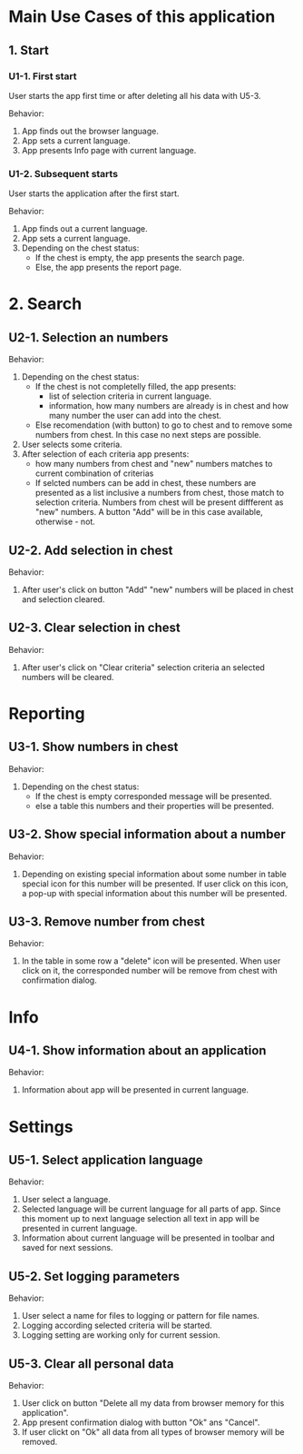 # Main Use Cases of this application

## 1. Start
### U1-1. First start
User starts the app first time or after deleting all his data with U5-3. 

Behavior: 
1. App finds out the browser language.
2. App sets a current language.
3. App presents Info page with current language. 

### U1-2. Subsequent starts
User starts the application after the first start.

Behavior:
1. App finds out a current language.
2. App sets a current language.
3. Depending on the chest status:
   - If the chest is empty, the app presents the search page.
   - Else, the app presents the report page.

# 2. Search
## U2-1. Selection an numbers
Behavior:
1. Depending on the chest status:
   - If the chest is not completelly filled, the app presents:
     - list of selection criteria in current language. 
     - information, how many numbers are already is in chest and how many number the user can add into the chest.
    - Else recomendation (with button)  to go to chest and to remove some numbers from chest. In this case no next steps are possible. 
2. User selects some criteria.
3. After selection of each criteria app presents:
    - how many numbers from chest and "new" numbers matches to current combination of criterias
    - If selcted numbers can be add in chest, these numbers are presented as a list inclusive a numbers from chest, those match to selection criteria. Numbers from chest will be present diffferent as "new" numbers. A button "Add" will be in this case available, otherwise - not. 
## U2-2. Add selection in chest
Behavior:
1. After user's click on button "Add" "new" numbers will be placed in chest and selection cleared.

## U2-3. Clear selection in chest
Behavior:
1. After user's click on "Clear criteria" selection criteria an selected numbers will be cleared. 

# Reporting
## U3-1. Show numbers in chest
Behavior:
1. Depending on the chest status:
   - If the chest is empty corresponded message will be presented.
   - else a table this numbers and their properties will be presented. 

## U3-2. Show special information about a number
Behavior:
1. Depending on existing special information about some number in table special icon for this number will be presented. If user click on this icon, a pop-up with special information about this number will be presented. 

## U3-3. Remove number from chest
Behavior:
1. In the table in some row a "delete" icon will be presented. When user click on it, the corresponded number will be remove from chest with confirmation dialog.  

# Info

## U4-1. Show information about an application
Behavior:
1. Information about app will be presented in current language. 

# Settings

## U5-1. Select application language
Behavior:
1. User select a language. 
2. Selected language will be current language for all parts of app. Since this moment up to next language selection all text in app will be presented in current language. 
3. Information about current language will be presented in toolbar and saved for next sessions. 

## U5-2. Set logging parameters
Behavior:
1. User select a name for files to logging or pattern for file names. 
2. Logging according selected criteria will be started. 
3. Logging setting are working only for current session. 

## U5-3. Clear all personal data
Behavior:
1. User click on button "Delete all my data from browser memory for this application".
2. App present confirmation dialog with button "Ok" ans "Cancel".
3. If user clickt on "Ok" all data from all types of browser memory will be removed. 

